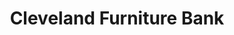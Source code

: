 ---
title: "Cleveland Furniture Bank"
url: /middleburg-heights/cleveland-furniture-bank/
shop: Gebrauchtwaren
---